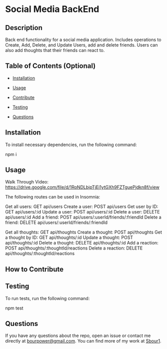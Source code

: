 # Social Media BackEnd
  

  ## Description
  
  Back end functionality for a social media application. Includes operations to Create, Add, Delete, and Update Users, add and delete friends. Users can also add thoughts that their friends can react to.
  
  ## Table of Contents (Optional)
  
  * [Installation](#installation)
  * [Usage](#usage)
   
  * [Contribute](#contributing)
  * [Testing](#testing)
  * [Questions](#questions)
  
  ## Installation
  
  To install necessary dependencies, run the following command: 

  npm i

  ## Usage

  Walk Through Video: https://drive.google.com/file/d/1RoNDLbjpTjEj1ytGXh9FZTguePjdkn8f/view

  The following routes can be used in Insomnia:

  Get all users: GET api/users
  Create a user: POST api/users
  Get user by ID: GET api/users/:id
  Update a user: POST api/users/:id
  Delete a user: DELETE api/users/:id
  Add a friend: POST api/users/:userId/friends/:friendId
  Delete a friend: DELETE api/users/:userId/friends/:friendId

  Get all thoughts: GET api/thoughts
  Create a thought: POST api/thoughts
  Get a thought by ID: GET api/thoughts/:id
  Update a thought: POST api/thoughts/:id
  Delete a thought: DELETE api/thoughts/:id
  Add a reaction: POST api/thoughts/:thoughtId/reactions
  Delete a reaction: DELETE api/thoughts/:thoughtId/reactions

  ## How to Contribute
  
  

  ## Testing
  
  To run tests, run the following command:

  npm test
  
  ## Questions
  
  If you have any questions about the repo, open an issue or contact me directly at bourpower@gmail.com. You can find more of my work at [Sbour1](https://github.com/Sbour1/).
  
